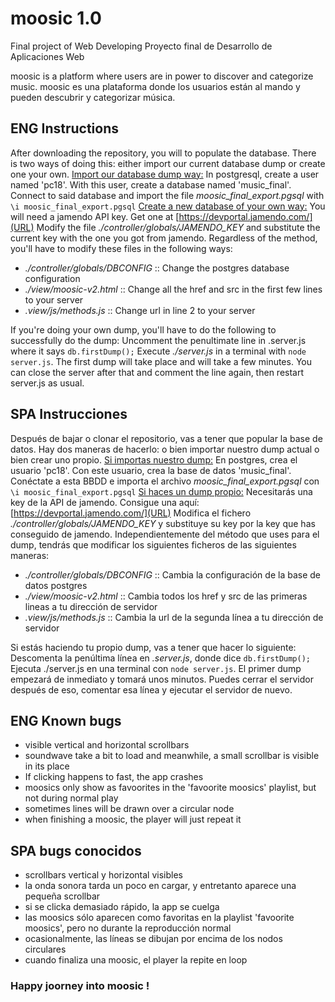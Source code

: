 # moosic 1.0
Final project of Web Developing
Proyecto final de Desarrollo de Aplicaciones Web

moosic is a platform where users are in power to discover and categorize music.
moosic es una plataforma donde los usuarios están al mando y pueden descubrir y categorizar música.

## ENG Instructions
After downloading the repository, you will to populate the database. There is two ways of doing this: either import our current database dump or create one your own.
<u>Import our database dump way:</u>
In postgresql, create a user named 'pc18'. With this user, create a database named 'music_final'. Connect to said database and import the file *moosic_final_export.pgsql* with `\i moosic_final_export.pgsql`
<u>Create a new database of your own way:</u>
You will need a jamendo API key. Get one at [https://devportal.jamendo.com/](URL)
Modify the file *./controller/globals/JAMENDO_KEY* and substitute the current key with the one you got from jamendo.
Regardless of the method, you'll have to modify these files in the following ways:
  * *./controller/globals/DBCONFIG* :: Change the postgres database configuration
  * *./view/moosic-v2.html* :: Change all the href and src in the first few lines to your server
  * *.view/js/methods.js* :: Change url in line 2 to your server

If you're doing your own dump, you'll have to do the following to successfully do the dump:
Uncomment the penultimate line in .server.js where it says `db.firstDump();`
Execute *./server.js* in a terminal with `node server.js`. The first dump will take place and will take a few minutes. You can close the server after that and comment the line again, then restart server.js as usual.


## SPA Instrucciones
Después de bajar o clonar el repositorio, vas a tener que popular la base de datos. Hay dos maneras de hacerlo: o bien importar nuestro dump actual o bien crear uno propio.
<u>Si importas nuestro dump:</u>
En postgres, crea el usuario 'pc18'. Con este usuario, crea la base de datos 'music_final'.
Conéctate a esta BBDD e importa el archivo *moosic_final_export.pgsql* con `\i moosic_final_export.pgsql`
<u>Si haces un dump propio:</u>
Necesitarás una key de la API de jamendo. Consigue una aquí: [https://devportal.jamendo.com/](URL)
Modifica el fichero *./controller/globals/JAMENDO_KEY* y substituye su key por la key que has conseguido de jamendo.
Independientemente del método que uses para el dump, tendrás que modificar los siguientes ficheros de las siguientes maneras:
  * *./controller/globals/DBCONFIG* :: Cambia la configuración de la base de datos postgres
  * *./view/moosic-v2.html* :: Cambia todos los href y src de las primeras lineas a tu dirección de servidor
  * *.view/js/methods.js* :: Cambia la url de la segunda línea a tu dirección de servidor

Si estás haciendo tu propio dump, vas a tener que hacer lo siguiente:
Descomenta la penúltima línea en *.server.js*, donde dice `db.firstDump();`
Ejecuta ./server.js en una terminal con `node server.js`. El primer dump empezará de inmediato y tomará unos minutos. Puedes cerrar el servidor después de eso, comentar esa línea y ejecutar el servidor de nuevo.

## ENG Known bugs
* visible vertical and horizontal scrollbars
* soundwave take a bit to load and meanwhile, a small scrollbar is visible in its place
* If clicking happens to fast, the app crashes
* moosics only show as favoorites in the 'favoorite moosics' playlist, but not during normal play
* sometimes lines will be drawn over a circular node
* when finishing a moosic, the player will just repeat it

## SPA bugs conocidos
* scrollbars vertical y horizontal visibles
* la onda sonora tarda un poco en cargar, y entretanto aparece una pequeña scrollbar
* si se clicka demasiado rápido, la app se cuelga
* las moosics sólo aparecen como favoritas en la playlist 'favoorite moosics', pero no durante la reproducción normal
* ocasionalmente, las líneas se dibujan por encima de los nodos circulares
* cuando finaliza una moosic, el player la repite en loop

### Happy joorney into moosic !